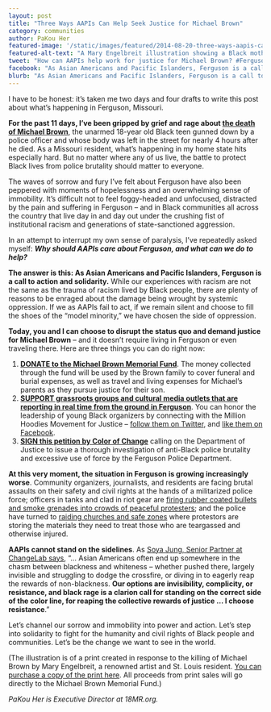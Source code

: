 ```yaml
---
layout: post
title: "Three Ways AAPIs Can Help Seek Justice for Michael Brown"
category: communities
author: PaKou Her
featured-image: '/static/images/featured/2014-08-20-three-ways-aapis-can-help-seek-justice-michael-bro.jpg'
featured-alt-text: "A Mary Engelbreit illustration showing a Black mother seated at a kitchen table, shedding a tear and holding her young son, who has his hands in the air. In front of them is a newspaper with the headline, 'Hands Up! Don't Shoot.' The text reads 'No one should have to teach their children this in the USA.'"
tweet: "How can AAPIs help work for justice for Michael Brown? #Ferguson "
facebook: "As Asian Americans and Pacific Islanders, Ferguson is a call to action and solidarity. While our experiences with racism are not the same as the trauma of racism lived by Black people, there are plenty of reasons to be enraged about the damage being wrought by institutional racism. If we as AAPIs fail to act, if we remain silent and choose to fill the shoes of the “model minority,” we have chosen the side of oppression."
blurb: "As Asian Americans and Pacific Islanders, Ferguson is a call to action and solidarity. While our experiences with racism are not the same as the trauma of racism lived by Black people, there are plenty of reasons to be enraged about the damage being wrought by institutional racism. If we as AAPIs fail to act, if we remain silent and choose to fill the shoes of the “model minority,” we have chosen the side of oppression."
---
```


I have to be honest: it’s taken me two days and four drafts to write this post about what’s happening in Ferguson, Missouri.

__For the past 11 days, I’ve been gripped by grief and rage about [the death of Michael Brown](http://www.theguardian.com/world/2014/aug/12/ferguson-missouri-shooting-michael-brown-civil-rights-police-brutality)__, the unarmed 18-year old Black teen gunned down by a police officer and whose body was left in the street for nearly 4 hours after he died. As a Missouri resident, what’s happening in my home state hits especially hard. But no matter where any of us live, the battle to protect Black lives from police brutality should matter to everyone.

The waves of sorrow and fury I’ve felt about Ferguson have also been peppered with moments of hopelessness and an overwhelming sense of immobility. It’s difficult not to feel foggy-headed and unfocused, distracted by the pain and suffering in Ferguson – and in Black communities all across the country that live day in and day out under the crushing fist of institutional racism and generations of state-sanctioned aggression.

In an attempt to interrupt my own sense of paralysis, I’ve repeatedly asked myself: ___Why should AAPIs care about Ferguson, and what can we do to help?___

__The answer is this: As Asian Americans and Pacific Islanders, Ferguson is a call to action and solidarity.__ While our experiences with racism are not the same as the trauma of racism lived by Black people, there are plenty of reasons to be enraged about the damage being wrought by systemic oppression. If we as AAPIs fail to act, if we remain silent and choose to fill the shoes of the “model minority,” we have chosen the side of oppression.

__Today, you and I can choose to disrupt the status quo and demand justice for Michael Brown__ – and it doesn’t require living in Ferguson or even traveling there. Here are three things you can do right now:

1. __[DONATE to the Michael Brown Memorial Fund](http://www.gofundme.com/justiceformikebrown)__. The money collected through the fund will be used by the Brown family to cover funeral and burial expenses, as well as travel and living expenses for Michael’s parents as they pursue justice for their son.
2. __[SUPPORT grassroots groups and cultural media outlets that are reporting in real time from the ground in Ferguson](https://twitter.com/MillionHoodies)__. You can honor the leadership of young Black organizers by connecting with the Million Hoodies Movement for Justice – [follow them on Twitter](https://twitter.com/MillionHoodies), and [like them on Facebook](https://www.facebook.com/MillionHoodies).
3. __[SIGN this petition by Color of Change](http://act.colorofchange.org/sign/mike_brown/?source=18MR)__ calling on the Department of Justice to issue a thorough investigation of anti-Black police brutality and excessive use of force by the Ferguson Police Department. 
 
__At this very moment, the situation in Ferguson is growing increasingly worse__. Community organizers, journalists, and residents are facing brutal assaults on their safety and civil rights at the hands of a militarized police force; officers in tanks and clad in riot gear are [firing rubber coated bullets and smoke grenades into crowds of peaceful protesters](http://www.huffingtonpost.com/bill-quigley/ten-facts-about-police-vi_b_5688146.html); and the police have turned to [raiding churches and safe zones](http://www.huffingtonpost.com/2014/08/20/church-police-ferguson_n_5695732.html) where protestors are storing the materials they need to treat those who are teargassed and otherwise injured.

__AAPIs cannot stand on the sidelines__. As [Soya Jung, Senior Partner at ChangeLab says](http://www.racefiles.com/2014/08/20/why-ferguson-matters-to-asian-americans/), “... Asian Americans often end up somewhere in the chasm between blackness and whiteness – whether pushed there, largely invisible and struggling to dodge the crossfire, or diving in to eagerly reap the rewards of non-blackness. __Our options are invisibility, complicity, or resistance, and black rage is a clarion call for standing on the correct side of the color line, for reaping the collective rewards of justice … I choose resistance__.”

Let’s channel our sorrow and immobility into power and action. Let’s step into solidarity to fight for the humanity and civil rights of Black people and communities. Let’s be the change we want to see in the world.

(The illustration is of a print created in response to the killing of Michael Brown by Mary Engelbreit, a renowned artist and St. Louis resident. [You can purchase a copy of the print here](http://www.maryengelbreit.com/store/In-The-USA-Fine-Print.html). All proceeds from print sales will go directly to the Michael Brown Memorial Fund.)

_PaKou Her is Executive Director at 18MR.org._